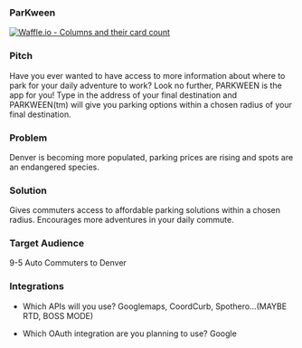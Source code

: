 ### ParKween

[![Waffle.io - Columns and their card count](https://badge.waffle.io/mnhollandplum/parkween.svg?columns=all)](https://waffle.io/mnhollandplum/parkween)

### Pitch

Have you ever wanted to have access to more information about where to park for your daily adventure to work?  Look no further, PARKWEEN is the app for you! Type in the address of your final destination and PARKWEEN(tm) will give you parking options within a chosen radius of your final destination.  

### Problem

Denver is becoming more populated, parking prices are rising and spots are an endangered species.  

### Solution

Gives commuters access to affordable parking solutions within a chosen radius.  Encourages more adventures in your daily commute.   

### Target Audience

9-5 Auto Commuters to Denver 

### Integrations

* Which APIs will you use? Googlemaps, CoordCurb, Spothero…(MAYBE RTD, BOSS MODE)

* Which OAuth integration are you planning to use? Google

